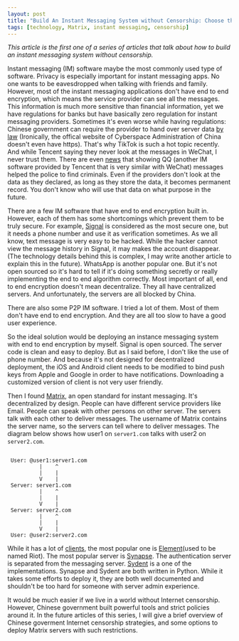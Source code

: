 ```yaml
---
layout: post
title: "Build An Instant Messaging System without Censorship: Choose the Right Technology"
tags: [technology, Matrix, instant messaging, censorship]
---
```


*This article is the first one of a series of articles that talk about how to build an instant messaging system without censorship.*


Instant messaging (IM) software maybe the most commonly used type of software. Privacy is especially important for instant messaging apps. No one wants to be eavesdropped when talking with friends and family. However, most of the instant messaging applications don't have end to end encryption, which means the service provider can see all the messages. This information is much more sensitive than financial information, yet we have regulations for banks but have basically zero regulation for instant messaging providers. Sometimes it's even worse while having regulations: Chinese government can require the provider to hand over server data [by law](http://www.cac.gov.cn/2016-11/07/c_1119867116_2.htm) (Ironically, the offical website of Cyberspace Administration of China doesn't even have https). That's why TikTok is such a hot topic recently. And while Tencent saying they never look at the messages in WeChat, I never trust them. There are even [news](https://news.qq.com/a/20151012/010241.htm#p=4) that showing QQ (another IM software provided by Tencent that is very similar with WeChat) messages helped the police to find criminals. Even if the providers don't look at the data as they declared, as long as they store the data, it becomes permanent record. You don't know who will use that data on what purpose in the future.

There are a few IM software that have end to end encryption built in. However, each of them has some shortcomings which prevent them to be truly secure. For example, [Signal](https://www.signal.org/) is considered as the most secure one, but it needs a phone number and use it as verification sometimes. As we all know, text message is very easy to be hacked. While the hacker cannot view the message history in Signal, it may makes the account disappear. (The technology details behind this is complex, I may write another article to explain this in the future). WhatsApp is another popular one. But it's not open sourced so it's hard to tell if it's doing something secretly or really implementing the end to end algorithm correctly. Most important of all, end to end encryption doesn't mean decentralize. They all have centralized servers. And unfortunately, the servers are all blocked by China.

There are also some P2P IM software. I tried a lot of them. Most of them don't have end to end encryption. And they are all too slow to have a good user experience.

So the ideal solution would be deploying an instance messaging system with end to end encryption by myself. Signal is open sourced. The server code is clean and easy to deploy. But as I said before, I don't like the use of phone number. And because it's not designed for decentralized deployment, the iOS and Android client needs to be modified to bind push keys from Apple and Google in order to have notifications. Downloading a customized version of client is not very user friendly.

Then I found [Matrix](https://matrix.org/), an open standard for instant messaging. It's decentralized by design. People can have different service providers like Email. People can speak with other persons on other server. The servers talk with each other to deliver messages. The username of Matrix contains the server name, so the servers can tell where to deliver messages. The diagram below shows how user1 on `server1.com` talks with user2 on `server2.com`.

```

 User: @user1:server1.com
          |    ^
          |    |
          V    |
 Server: server1.com
          |    ^
          |    |
          V    |
 Server: server2.com
          |    ^
          |    |
          V    |
 User: @user2:server2.com

```

While it has a lot of [clients](https://matrix.org/clients-matrix/), the most popular one is [Element](https://element.io/)(used to be named Riot). The most popular server is [Synapse](https://github.com/matrix-org/synapse). The authentication server is separated from the messaging server. [Sydent](https://github.com/matrix-org/sydent) is a one of the implementations. Synapse and Sydent are both written in Python. While it takes some efforts to deploy it, they are both well documented and shouldn't be too hard for someone with server admin experience.

It would be much easier if we live in a world without Internet censorship. However, Chinese government built powerful tools and strict policies around it. In the future articles of this series, I will give a brief overview of Chinese goverment Internet censorship strategies, and some options to deploy Matrix servers with such restrictions.
